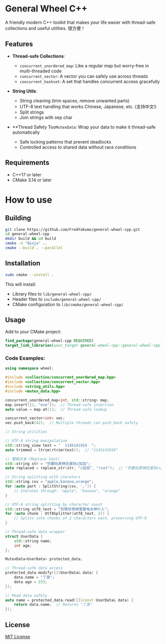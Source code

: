 # General Wheel C++

A friendly modern C++ toolkit that makes your life easier with thread-safe collections and useful utilities. 很方便！

## Features

- **Thread-safe Collections**:
  - `concurrent_unordered_map`: Like a regular map but worry-free in multi-threaded code
  - `concurrent_vector`: A vector you can safely use across threads
  - `concurrent_hashset`: A set that handles concurrent access gracefully

- **String Utils**:
  - String cleaning (trim spaces, remove unwanted parts)
  - UTF-8 text handling that works Chinese, Japanese, etc. (支持中文!)
  - Split strings
  - Join strings with sep char

- **Thread Safety Too`MutexData`: Wrap your data to make it thread-safe automatically
  - Safe locking patterns that prevent deadlocks
  - Controlled access to shared data without race conditions

## Requirements

- C++17 or later
- CMake 3.14 or later

# How to use

## Building

```bash
git clone https://github.com/FredYakumo/general-wheel-cpp.git
cd general-wheel-cpp
mkdir build && cd build
cmake -G "Ninja" ..
cmake --build . --parallel
```

## Installation

```bash
sudo cmake --install .
```

This will install:
- Library files to `lib/general-wheel-cpp/`
- Header files to `include/general-wheel-cpp/`
- CMake configuration to `lib/cmake/general-wheel-cpp/`

## Usage

Add to your CMake project:

```cmake
find_package(general-wheel-cpp REQUIRED)
target_link_libraries(your_target general-wheel-cpp::general-wheel-cpp)
```

### Code Examples:

```cpp
using namespace wheel;

#include <collection/concurrent_unordered_map.hpp>
#include <collection/concurrent_vector.hpp>
#include <string_utils.hpp>
#include <mutex_data.hpp>

concurrent_unordered_map<int, std::string> map;
map.insert({1, "one"});  // Thread-safe insertion
auto value = map.at(1);  // Thread-safe lookup

concurrent_vector<int> vec;
vec.push_back(42);  // Multiple threads can push_back safely

// String utilities

// UTF-8 string manipulation
std::string_view text = "  1145141919  ";
auto trimmed = ltrim(rtrim(text));  // "1145141919"

// 替换文本 (Replace text)
std::string str = "你要玩原神还是玩c加加";
auto replaced = replace_str(str, "c加加", "rust");  // "你要玩原神还是玩rust"

// String splitting with iterators
std::string csv = "apple,banana,orange";
for (auto part : SplitString(csv, ',')) {
    // Iterates through: "apple", "banana", "orange"
}

// UTF-8 string splitting by character count
std::string utf8_text = "刻晴甘雨神里雷电水神仆人";
for (auto chunk : Utf8Splitter(utf8_text, 2)) {
    // Splits into chunks of 2 characters each, preserving UTF-8
}

// Thread-safe data wrapper
struct UserData {
    std::string name;
    int age;
};

MutexData<UserData> protected_data;

// Thread-safe data access
protected_data.modify([](UserData& data) {
    data.name = "丁真";
    data.age = 233;
});

// Read data safely
auto name = protected_data.read([](const UserData& data) {
    return data.name;  // Returns "丁真"
});
```

## License

[MIT License](LICENSE)
